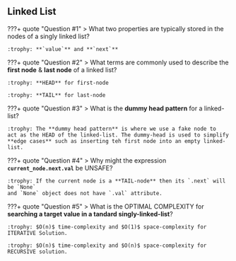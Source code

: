 ## Linked List

???+ quote "Question #1"
    > What two properties are typically stored in the nodes of a singly linked list?

    :trophy: **`value`** and **`next`**

???+ quote "Question #2"
    > What terms are commonly used to describe the **first node** & **last node** of a linked list?

    :trophy: **HEAD** for first-node 
    
    :trophy: **TAIL** for last-node

???+ quote "Question #3"
    > What is the **dummy head pattern** for a linked-list?
    
    :trophy: The **dummy head pattern** is where we use a fake node to 
    act as the HEAD of the linked-list. The dummy-head is used to simplify
    **edge cases** such as inserting teh first node into an empty linked-list.

???+ quote "Question #4"
    > Why might the expression **`current_node.next.val`** be UNSAFE?

    :trophy: If the current node is a **TAIL-node** then its `.next` will be `None`
    and `None` object does not have `.val` attribute.

???+ quote "Question #5"
    > What is the OPTIMAL COMPLEXITY for **searching a target value in a tandard singly-linked-list**?
    
    :trophy: $O(n)$ time-complexity and $O(1)$ space-complexity for ITERATIVE Solution.
    
    :trophy: $O(n)$ time-complexity and $O(n)$ space-complexity for RECURSIVE solution.


